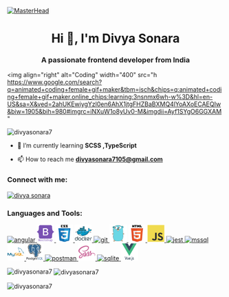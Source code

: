  

[![MasterHead](https://www.google.com/search?q=developer+cover+photo+for+linkedin&source=lnms&tbm=isch&sa=X&ved=2ahUKEwie796x0-n6AhUH8DgGHUb7AyoQ_AUoAXoECAIQAw&biw=1920&bih=980&dpr=1#imgrc=G9yw56x8g1aFEM&imgdii=mC6xemIeKeBjqM)](https://divyasonara7.io) 

<h1 align="center">Hi 👋, I'm Divya Sonara</h1> 
<h3 align="center">A passionate frontend developer from India</h3> 

<img align="right" alt="Coding" width="400" src="h https://www.google.com/search?q=animated+coding+female+gif+maker&tbm=isch&chips=q:animated+coding+female+gif+maker,online_chips:learning:3nsnmx6wh-w%3D&hl=en-US&sa=X&ved=2ahUKEwiygYzl0en6AhX1jtgFHZBaBXMQ4lYoAXoECAEQIw&biw=1905&bih=980#imgrc=iNXuW1o8yUv0-M&imgdii=Ayf1SYgO6GGXAM " 
 
<p align="left"> <img src="https://komarev.com/ghpvc/?username=divyasonara7&label=Profile%20views&color=0e75b6&style=flat" alt="divyasonara7" /> </p> 
 
- 🌱 I’m currently learning **SCSS ,TypeScript** 
 
- 📫 How to reach me **divyasonara7105@gmail.com** 
 
<h3 align="left">Connect with me:</h3> 
<p align="left"> 
<a href="https://linkedin.com/in/divya sonara" target="blank"><img align="center" src="https://raw.githubusercontent.com/rahuldkjain/github-profile-readme-generator/master/src/images/icons/Social/linked-in-alt.svg" alt="divya sonara" height="30" width="40" /></a> 
</p> 
 
<h3 align="left">Languages and Tools:</h3> 
<p align="left"> <a href="https://angular.io" target="_blank" rel="noreferrer"> <img src="https://angular.io/assets/images/logos/angular/angular.svg" alt="angular" width="40" height="40"/> </a> <a href="https://getbootstrap.com" target="_blank" rel="noreferrer"> <img src="https://raw.githubusercontent.com/devicons/devicon/master/icons/bootstrap/bootstrap-plain-wordmark.svg" alt="bootstrap" width="40" height="40"/> </a> <a href="https://www.w3schools.com/css/" target="_blank" rel="noreferrer"> <img src="https://raw.githubusercontent.com/devicons/devicon/master/icons/css3/css3-original-wordmark.svg" alt="css3" width="40" height="40"/> </a> <a href="https://www.docker.com/" target="_blank" rel="noreferrer"> <img src="https://raw.githubusercontent.com/devicons/devicon/master/icons/docker/docker-original-wordmark.svg" alt="docker" width="40" height="40"/> </a> <a href="https://git-scm.com/" target="_blank" rel="noreferrer"> <img src="https://www.vectorlogo.zone/logos/git-scm/git-scm-icon.svg" alt="git" width="40" height="40"/> </a> <a href="https://golang.org" target="_blank" rel="noreferrer"> <img src="https://raw.githubusercontent.com/devicons/devicon/master/icons/go/go-original.svg" alt="go" width="40" height="40"/> </a> <a href="https://www.w3.org/html/" target="_blank" rel="noreferrer"> <img src="https://raw.githubusercontent.com/devicons/devicon/master/icons/html5/html5-original-wordmark.svg" alt="html5" width="40" height="40"/> </a> <a href="https://developer.mozilla.org/en-US/docs/Web/JavaScript" target="_blank" rel="noreferrer"> <img src="https://raw.githubusercontent.com/devicons/devicon/master/icons/javascript/javascript-original.svg" alt="javascript" width="40" height="40"/> </a> <a href="https://jestjs.io" target="_blank" rel="noreferrer"> <img src="https://www.vectorlogo.zone/logos/jestjsio/jestjsio-icon.svg" alt="jest" width="40" height="40"/> </a> <a href="https://www.microsoft.com/en-us/sql-server" target="_blank" rel="noreferrer"> <img src="https://www.svgrepo.com/show/303229/microsoft-sql-server-logo.svg" alt="mssql" width="40" height="40"/> </a> <a href="https://www.mysql.com/" target="_blank" rel="noreferrer"> <img src="https://raw.githubusercontent.com/devicons/devicon/master/icons/mysql/mysql-original-wordmark.svg" alt="mysql" width="40" height="40"/> </a> <a href="https://www.postgresql.org" target="_blank" rel="noreferrer"> <img src="https://raw.githubusercontent.com/devicons/devicon/master/icons/postgresql/postgresql-original-wordmark.svg" alt="postgresql" width="40" height="40"/> </a> <a href="https://postman.com" target="_blank" rel="noreferrer"> <img src="https://www.vectorlogo.zone/logos/getpostman/getpostman-icon.svg" alt="postman" width="40" height="40"/> </a> <a href="https://sass-lang.com" target="_blank" rel="noreferrer"> <img src="https://raw.githubusercontent.com/devicons/devicon/master/icons/sass/sass-original.svg" alt="sass" width="40" height="40"/> </a> <a href="https://www.sqlite.org/" target="_blank" rel="noreferrer"> <img src="https://www.vectorlogo.zone/logos/sqlite/sqlite-icon.svg" alt="sqlite" width="40" height="40"/> </a> <a href="https://vuejs.org/" target="_blank" rel="noreferrer"> <img src="https://raw.githubusercontent.com/devicons/devicon/master/icons/vuejs/vuejs-original-wordmark.svg" alt="vuejs" width="40" height="40"/> </a> </p> 
 
<p><img align="left" src="https://github-readme-stats.vercel.app/api/top-langs?username=divyasonara7&show_icons=true&locale=en&layout=compact" alt="divyasonara7" /></p> 
 
<p>&nbsp;<img align="center" src="https://github-readme-stats.vercel.app/api?username=divyasonara7&show_icons=true&locale=en" alt="divyasonara7" /></p> 
 
<p><img align="center" src="https://github-readme-streak-stats.herokuapp.com/?user=divyasonara7&" alt="divyasonara7" /></p> 
 
